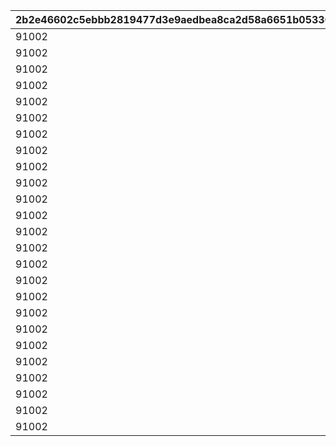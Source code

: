 |2b2e46602c5ebbb2819477d3e9aedbea8ca2d58a6651b053308d0f3ce1371c70|b11f7d3dc8346a5b0027bab3c613a6037ec91c814afcd9573be58c6947aad5ad|1e15f3a460d14a82b097cbd48ada3837ebf20adcc8f250524bcfff010d17c43d|77b50e7ed0498250f7374ada5fe320fbbc37c766a10b195368561fe5bd65b4db|2981d681df7228809a9c79b6a6b45219170f5c0356a2103457c2ff8b3392763d|e55e8302d5ade998cea5a3b2c9b0346e62fa09c7447463a35e831e66bfc493a7|8795187881dbdcb650d2fee6d697ba65473d793c5feba6af70e4c220be68765c|9fbbf24831d049e68839a18cb5ba8043e4c01cde1c6087d9819d23502ec30082|0429200a364157841ebcc8ca7632ba8129af7da982f901c4fdcf807e3d6d5195|d8d503b0b52fb9832dc0f3e972a88f1b7bb2a3c6da20ac2d304d014eb241088f|ce690b257d98f633c8a78645f9807006ec2afee1be8bf2a10cf3e012014861e0|c56bfd8afdf29db24d2bfbf695b9d21a12b7af0fdf895f47a515ade8d3475cd7|f82ec1aa63d4c006b36d7d0deb0b30c35618e34b2ab418c1323af230f0ffb89a|398a26515b037df1f73243744a660e5eecef926d41d89ff9ac1a12968777c15f|95d24294b122af892b696911f7403377763e60a9bf51d12fca463b4c3a78d47e|00ab00a6379d7b8d959b18c01f5f46c68f2760a02b08bc0c29847ef499ba3ea4|
| --- | --- | --- | --- | --- | --- | --- | --- | --- | --- | --- | --- | --- | --- | --- | --- |
|91002|30|0|8|0|140000|0|0|0|1|0|0|0|4|0|110001|
|91002|30|0|8|0|140000|0|0|0|1|0|0|0|4|0|110002|
|91002|30|0|8|0|140000|0|0|0|1|0|0|0|4|0|110003|
|91002|30|0|8|0|140000|0|0|0|1|0|0|0|4|0|110004|
|91002|30|0|8|0|140000|0|0|0|1|0|0|0|4|0|110005|
|91002|30|0|8|0|140000|0|0|0|1|0|0|0|4|0|120001|
|91002|30|0|8|0|140000|0|0|0|1|0|0|0|4|0|120002|
|91002|30|0|8|0|140000|0|0|0|1|0|0|0|4|0|120003|
|91002|30|0|8|0|140000|0|0|0|1|0|0|0|4|0|120004|
|91002|30|0|8|0|140000|0|0|0|1|0|0|0|4|0|120005|
|91002|30|0|8|0|140000|0|0|0|1|0|0|0|4|0|130001|
|91002|30|0|8|0|140000|0|0|0|1|0|0|0|4|0|130002|
|91002|30|0|8|0|140000|0|0|0|1|0|0|0|4|0|130003|
|91002|30|0|8|0|140000|0|0|0|1|0|0|0|4|0|130004|
|91002|30|0|8|0|140000|0|0|0|1|0|0|0|4|0|130005|
|91002|30|0|8|0|140000|0|0|0|1|0|0|0|4|0|140001|
|91002|30|0|8|0|140000|0|0|0|1|0|0|0|4|0|140002|
|91002|30|0|8|0|140000|0|0|0|1|0|0|0|4|0|140003|
|91002|30|0|8|0|140000|0|0|0|1|0|0|0|4|0|140004|
|91002|30|0|8|0|140000|0|0|0|1|0|0|0|4|0|140005|
|91002|30|0|8|0|140000|0|0|0|1|0|0|0|4|0|150001|
|91002|30|0|8|0|140000|0|0|0|1|0|0|0|4|0|150002|
|91002|30|0|8|0|140000|0|0|0|1|0|0|0|4|0|150003|
|91002|30|0|8|0|140000|0|0|0|1|0|0|0|4|0|150004|
|91002|30|0|8|0|140000|0|0|0|1|0|0|0|4|0|150005|